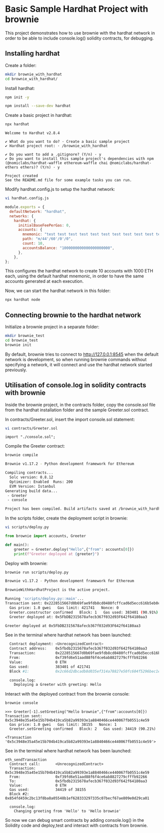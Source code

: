 # Basic Sample Hardhat Project with brownie

This project demonstrates how to use brownie with the hardhat network in order to be able to include console.log() solidity contracts, for debugging.

## Installing hardhat

Create a folder:

```bash
mkdir brownie_with_hardhat
cd brownie_with_hardhat/
```

Install hardhat:

```bash
npm init -y
```

```bash
npm install --save-dev hardhat
```

Create a basic project in hardhat:

```bash
npx hardhat
```

```
Welcome to Hardhat v2.8.4

✔ What do you want to do? · Create a basic sample project
✔ Hardhat project root: · /brownie_with_hardhat

✔ Do you want to add a .gitignore? (Y/n) · y
✔ Do you want to install this sample project's dependencies with npm (@nomiclabs/hardhat-waffle ethereum-waffle chai @nomiclabs/hardhat-ethers ethers)? (Y/n) · y

Project created
See the README.md file for some example tasks you can run.
```

Modify hardhat.config.js to setup the hardhat network:

```bash
vi hardhat.config.js
```

```javascript
module.exports = {
  defaultNetwork: "hardhat",
  networks: {
    hardhat: {
      initialBaseFeePerGas: 0,
      accounts: {
        mnemonic: "test test test test test test test test test test test junk",
        path: "m/44'/60'/0'/0",
        count: 10,
        accountsBalance: "1000000000000000000000",
      },
    },
};
```

This configures the hardhat network to create 10 accounts with 1000 ETH each, using the default hardhat mnemonic, in order to have the same accounts generated at each execution.

Now, we can start the hardhat network in this folder:

```bash
npx hardhat node
```

## Connecting brownie to the hardhat network

Initialize a brownie project in a separate folder:

```bash
mkdir brownie_test
cd brownie_test
brownie init
```

By default, brownie tries to connect to http://127.0.0.1:8545 when the default network is development, so when running brownie commands without specifying a network, it will connect and use the hardhat network started previously.

## Utilisation of console.log in solidity contracts with brownie

Inside the brownie project, in the contracts folder, copy the console.sol file from the hardhat installation folder and the sample Greeter.sol contract.

In contracts/Greeter.sol, insert the import console.sol statement:

```bash
vi contracts/Greeter.sol
```

```solidity
import "./console.sol";
```

Compile the Greeter contract:

```bash
brownie compile
```

```bash
Brownie v1.17.2 - Python development framework for Ethereum

Compiling contracts...
  Solc version: 0.8.12
  Optimizer: Enabled  Runs: 200
  EVM Version: Istanbul
Generating build data...
 - Greeter
 - console

Project has been compiled. Build artifacts saved at /brownie_with_hardhat/build/contracts
```

In the scripts folder, create the deployment script in brownie:

```bash
vi scripts/deploy.py
```

```python
from brownie import accounts, Greeter

def main():
    greeter = Greeter.deploy("Hello",{"from": accounts[0]})
    print(f"Greeter deployed at {greeter}")
```

Deploy with brownie:

```bash
brownie run scripts/deploy.py
```

```bash
Brownie v1.17.2 - Python development framework for Ethereum

BrownieWithHardhatProject is the active project.

Running 'scripts/deploy.py::main'...
Transaction sent: 0x2228515667d0b69fae9fdb8cd0480fcffcad6d5ecc616b5eb0c7e5fbf92243d7
  Gas price: 1.0 gwei   Gas limit: 421741   Nonce: 0
  Greeter.constructor confirmed   Block: 1   Gas used: 383401 (90.91%)
  Greeter deployed at: 0x5FbDB2315678afecb367f032d93F642f64180aa3

Greeter deployed at 0x5FbDB2315678afecb367f032d93F642f64180aa3
```

See in the terminal where hardhat network has been launched:

```bash
  Contract deployment: <UnrecognizedContract>
  Contract address:    0x5fbdb2315678afecb367f032d93f642f64180aa3
  Transaction:         0x2228515667d0b69fae9fdb8cd0480fcffcad6d5ecc616b5eb0c7e5fbf92243d7
  From:                0xf39fd6e51aad88f6f4ce6ab8827279cfffb92266
  Value:               0 ETH
  Gas used:            383401 of 421741
  Block #1:            0x2c66d2dbcadb8d035ef314a78827e50fc604f5296bec1ec25ca5f77e0e4acd16

  console.log:
    Deploying a Greeter with greeting: Hello
```

Interact with the deployed contract from the brownie console:

```bash
brownie console
```

```Solidity
>>> Greeter[-1].setGreeting("Hello brownie",{"from":accounts[0]})
Transaction sent: 0x5c3948e35a45e15b704b419ca5b82a99393e1a8840466ce440067fb0551c4e59
  Gas price: 1.0 gwei   Gas limit: 38155   Nonce: 1
  Greeter.setGreeting confirmed   Block: 2   Gas used: 34419 (90.21%)

<Transaction '0x5c3948e35a45e15b704b419ca5b82a99393e1a8840466ce440067fb0551c4e59'>
```

See in the terminal where hardhat network has been launched:

```Solidity
eth_sendTransaction
  Contract call:       <UnrecognizedContract>
  Transaction:         0x5c3948e35a45e15b704b419ca5b82a99393e1a8840466ce440067fb0551c4e59
  From:                0xf39fd6e51aad88f6f4ce6ab8827279cfffb92266
  To:                  0x5fbdb2315678afecb367f032d93f642f64180aa3
  Value:               0 ETH
  Gas used:            34419 of 38155
  Block #2:            0x854fd459c2bc13f8ba8a05548b1ef628333297335c07becf67ae809e0d29ca01

  console.log:
    Changing greeting from 'Hello' to 'Hello brownie'
```

So now we can debug smart contracts by adding console.log() in the Solidity code and deploy,test and interact with contracts from brownie.
